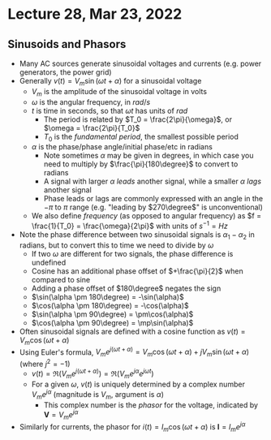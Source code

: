 # Lecture 28, Mar 23, 2022

## Sinusoids and Phasors

* Many AC sources generate sinusoidal voltages and currents (e.g. power generators, the power grid)
* Generally $v(t) = V_m\sin(\omega t + \alpha)$ for a sinusoidal voltage
	* $V_m$ is the amplitude of the sinusoidal voltage in volts
	* $\omega$ is the angular frequency, in $\si{rad/s}$
	* $t$ is time in seconds, so that $\omega t$ has units of $\si{rad}$
		* The period is related by $T_0 = \frac{2\pi}{\omega}$, or $\omega = \frac{2\pi}{T_0}$
		* $T_0$ is the *fundamental period*, the smallest possible period
	* $\alpha$ is the phase/phase angle/initial phase/etc in radians
		* Note sometimes $\alpha$ may be given in degrees, in which case you need to multiply by $\frac{\pi}{180\degree}$ to convert to radians
		* A signal with larger $\alpha$ *leads* another signal, while a smaller $\alpha$ *lags* another signal
		* Phase leads or lags are commonly expressed with an angle in the $-\pi$ to $\pi$ range (e.g. "leading by $270\degree$" is unconventional)
	* We also define *frequency* (as opposed to angular frequency) as $f = \frac{1}{T_0} = \frac{\omega}{2\pi}$ with units of $\si{s^{-1}} = \si{Hz}$
* Note the phase difference between two sinusoidal signals is $\alpha _1 - \alpha _2$ in radians, but to convert this to time we need to divide by $\omega$
	* If two $\omega$ are different for two signals, the phase difference is undefined
	* Cosine has an additional phase offset of $+\frac{\pi}{2}$ when compared to sine
	* Adding a phase offset of $180\degree$ negates the sign
	* $\sin(\alpha \pm 180\degree) = -\sin(\alpha)$
	* $\cos(\alpha \pm 180\degree) = -\cos(\alpha)$
	* $\sin(\alpha \pm 90\degree) = \pm\cos(\alpha)$
	* $\cos(\alpha \pm 90\degree) = \mp\sin(\alpha)$
* Often sinusoidal signals are defined with a cosine function as $v(t) = V_m\cos(\omega t + \alpha)$
* Using Euler's formula, $V_me^{j(\omega t + \alpha)} = V_m\cos(\omega t + \alpha) + jV_m\sin(\omega t + \alpha)$ (where $j^2 = -1$)
	* $v(t) = \Re\left(V_me^{j(\omega t + \alpha)}\right) = \Re\left(V_me^{j\alpha}e^{j\omega t}\right)$
	* For a given $\omega$, $v(t)$ is uniquely determined by a complex number $V_me^{j\alpha}$ (magnitude is $V_m$, argument is $\alpha$)
		* This complex number is the *phasor* for the voltage, indicated by $\bm V = V_me^{j\alpha}$
* Similarly for currents, the phasor for $i(t) = I_m\cos(\omega t + \alpha)$ is $\bm I = I_me^{j\alpha}$

